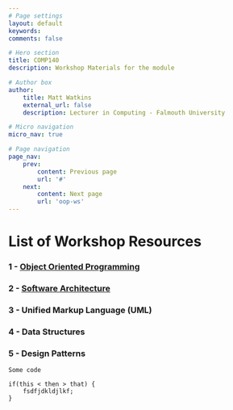 ```yaml
---
# Page settings
layout: default
keywords:
comments: false

# Hero section
title: COMP140
description: Workshop Materials for the module

# Author box
author:
    title: Matt Watkins
    external_url: false
    description: Lecturer in Computing - Falmouth University

# Micro navigation
micro_nav: true

# Page navigation
page_nav:
    prev:
        content: Previous page
        url: '#'
    next:
        content: Next page
        url: 'oop-ws'
---
```


# List of Workshop Resources

### 1 - [Object Oriented Programming](oop-ws.md "OOP")
### 2 - [Software Architecture](software-ws "Software Architecture")
### 3 - Unified Markup Language (UML)
### 4 - Data Structures
### 5 - Design Patterns

```
Some code

if(this < then > that) {
    fsdfjdkldjlkf;
}

```
    